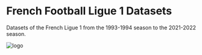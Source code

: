 # French Football Ligue 1 Datasets
Datasets of the French Ligue 1 from the 1993-1994 season to the 2021-2022 season.

![logo](https://user-images.githubusercontent.com/95342688/227260658-590b4f15-ff59-4122-88f7-2e50202cb48f.JPG)
